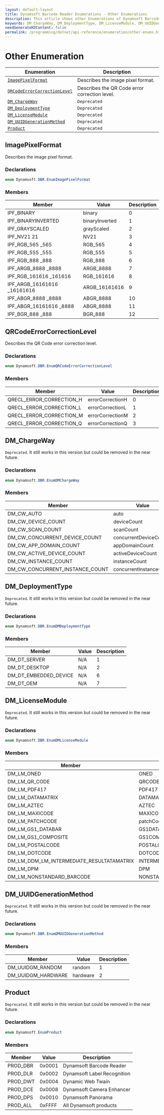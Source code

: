 ```yaml
---
layout: default-layout
title: Dynamsoft Barcode Reader Enumerations - Other Enumerations
description: This article shows other Enumerations of Dynamsoft Barcode Reader.
keywords: DM_ChargeWay, DM_DeploymentType, DM_LicenseModule, DM_UUIDGenerationMethod, ImagePixelFormat, QRCodeErrorCorrectionLevel, other enumeration, enumeration
needGenerateH3Content: false
permalink: /programming/dotnet/api-reference/enumeration/other-enums.html
---
```



# Other Enumeration

  | Enumeration | Description |
  |-------------|-------------|
  | [`ImagePixelFormat`](#imagepixelformat) | Describes the image pixel format. |
  | [`QRCodeErrorCorrectionLevel`](#qrcodeerrorcorrectionlevel) | Describes the QR Code error correction level.   |
  | [`DM_ChargeWay`](#dm_chargeway) | `Deprecated` |
  | [`DM_DeploymentType`](#dm_deploymenttype) | `Deprecated` |
  | [`DM_LicenseModule`](#dm_licensemodule) | `Deprecated` |
  | [`DM_UUIDGenerationMethod`](#dm_uuidgenerationmethod) | `Deprecated` |
  | [`Product`](#product) | `Deprecated` |

## ImagePixelFormat
Describes the image pixel format.

### Declarations

```csharp
enum Dynamsoft.DBR.EnumImagePixelFormat
```




### Members

| Member | Value | Description |
| -------------- | ----- | ----------- |
| IPF_BINARY  | binary | 0 | 0: Black, 1: White |
| IPF_BINARYINVERTED  | binaryInverted | 1 | 0: Black, 1: White |
| IPF_GRAYSCALED  | grayScaled | 2 | 8 bit gray |
| IPF_NV21 21 | NV21 | 3 | NV21 |
| IPF_RGB_565 _565 | RGB_565 | 4 | 16bit with RGB channel order stored in memory from high to low address |
| IPF_RGB_555 _555 | RGB_555 | 5 | 16bit with RGB channel order stored in memory from high to low address |
| IPF_RGB_888 _888 | RGB_888 | 6 | 24bit with RGB channel order stored in memory from high to low address |
| IPF_ARGB_8888 _8888 | ARGB_8888 | 7 | 32bit with ARGB channel order stored in memory from high to low address |
| IPF_RGB_161616 _161616 | RGB_161616 | 8 | 48bit with RGB channel order stored in memory from high to low address |
| IPF_ARGB_16161616 _16161616 | ARGB_16161616 | 9 | 64bit with ARGB channel order stored in memory from high to low address |
| IPF_ABGR_8888 _8888 | ABGR_8888 | 10 | 32bit with ABGR channel order stored in memory from high to low address |
| IPF_ABGR_16161616 _8888 | ABGR_8888 | 11 | 64bit with ABGR channel order stored in memory from high to low address |
| IPF_BGR_888 _888 | BGR_888 | 12 | 24bit with BGR channel order stored in memory from high to low address |

## QRCodeErrorCorrectionLevel
Describes the QR Code error correction level.  

### Declarations

```csharp
enum Dynamsoft.DBR.EnumQRCodeErrorCorrectionLevel
```




### Members

| Member | Value | Description |
| --------------- | ----- | ----------- |
| QRECL_ERROR_CORRECTION_H  | errorCorrectionH | 0 | Error Correction Level H (high) |
| QRECL_ERROR_CORRECTION_L  | errorCorrectionL | 1 | Error Correction Level L (low) |
| QRECL_ERROR_CORRECTION_M  | errorCorrectionM | 2 | Error Correction Level M (medium-low) |
| QRECL_ERROR_CORRECTION_Q  | errorCorrectionQ | 3 | Error Correction Level Q (medium-high) |

## DM_ChargeWay

`Deprecated`. It still works in this version but could be removed in the near future.

### Declarations

```csharp
enum Dynamsoft.DBR.EnumDMChargeWay
```




### Members

| Member | Value | Description |
| --------------- | ----- | ----------- |
| DM_CW_AUTO | auto | 0 | The charge way automatically determined by the license server. |
| DM_CW_DEVICE_COUNT | deviceCount | 1 | Charges by the count of devices. |
| DM_CW_SCAN_COUNT | scanCount | 2 | Charges by the count of barcode scans.|
| DM_CW_CONCURRENT_DEVICE_COUNT | concurrentDeviceCount | 3 | Charges by the count of concurrent devices. |
| DM_CW_APP_DOMAIN_COUNT | appDomainCount | 6 | Charges by the count of app domains. |
| DM_CW_ACTIVE_DEVICE_COUNT | activeDeviceCount | 8 | Charges by the count of active devices. |
| DM_CW_INSTANCE_COUNT | instanceCount | 9 | Charges by the count of instances. |
| DM_CW_CONCURRENT_INSTANCE_COUNT | concurrentInstanceCount | 10 | Charges by the count of concurrent instances. |

## DM_DeploymentType

`Deprecated`. It still works in this version but could be removed in the near future.

### Declarations

```csharp
enum Dynamsoft.DBR.EnumDMDeploymentType
```

### Members

| Member | Value | Description |
| --------------------------  | ----- | ----------- |
| DM_DT_SERVER | N/A | 1 | Server deployment type |
| DM_DT_DESKTOP | N/A | 2 | Desktop |
| DM_DT_EMBEDDED_DEVICE | N/A | 6 | Embedded device deployment type |
| DM_DT_OEM | N/A | 7 | OEM deployment type |

## DM_LicenseModule

`Deprecated`. It still works in this version but could be removed in the near future.

### Declarations

```csharp
enum Dynamsoft.DBR.EnumDMLicenseModule
```




### Members

| Member | Value | Description |
| --------------- | ----- | ----------- |
| DM_LM_ONED | ONED | 1 | One-D barcodes license module |
| DM_LM_QR_CODE | QRCODE | 2 | QR Code barcodes license module |
| DM_LM_PDF417 | PDF417 | 3 | PDF417 barcodes license module |
| DM_LM_DATAMATRIX | DATAMATRIX | 4 | DATAMATRIX barcodes license module |
| DM_LM_AZTEC | AZTEC | 5 | Aztec barcodes license module |
| DM_LM_MAXICODE | MAXICODE | 6 | MAXICODE barcodes license module|
| DM_LM_PATCHCODE | patchCode | 7 |Patch code barcodes license module |
| DM_LM_GS1_DATABAR | GS1DATABAR | 8 | GS1 Databar barcodes license module |
| DM_LM_GS1_COMPOSITE | GS1COMPOSITE | 9 | GS1 Composite Code barcodes license module |
| DM_LM_POSTALCODE | POSTALCODE | 10 | Postal code barcodes license module |
| DM_LM_DOTCODE | DOTCODE | 11 | DotCode barcodes license module|
| DM_LM_DDM_LM_INTERMEDIATE_RESULTATAMATRIX | INTERMEDIATERESULT | 12 | Intermediate result license module |
| DM_LM_DPM | DPM | 13 |DATAMATRIX DPM (Direct Part Marking) license module |
| DM_LM_NONSTANDARD_BARCODE | NONSTANDARDBARCODE | 16 | Nonstandard barcodes license module|

## DM_UUIDGenerationMethod

`Deprecated`. It still works in this version but could be removed in the near future.

### Declarations

```csharp
enum Dynamsoft.DBR.EnumDMUUIDGenerationMethod
```




### Members

| Member | Value | Description |
| --------------- | ----- | ----------- |
| DM_UUIDGM_RANDOM | random | 1 | Generates UUID with random values. |
| DM_UUIDGM_HARDWARE | hardware | 2 | Generates UUID based on hardware info. |

## Product

`Deprecated`. It still works in this version but could be removed in the near future.

### Declarations

```csharp
enum Dynamsoft.EnumProduct
```




### Members

| Member | Value | Description |
| --------------- | ----- | ----------- |
| PROD_DBR | 0x0001 | Dynamsoft Barcode Reader |
| PROD_DLR | 0x0002 | Dynamsoft Label Recognition |
| PROD_DWT | 0x0004 | Dynamic Web Twain |
| PROD_DCE | 0x0008 | Dynamsoft Camera Enhancer |
| PROD_DPS | 0x0010 | Dynamsoft Panorama |
| PROD_ALL | 0xFFFF | All Dynamsoft products |
